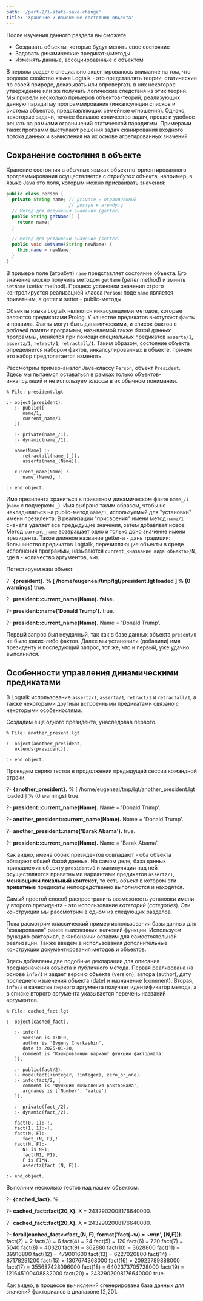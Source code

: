 ```yaml
---
path: '/part-2/1-state-save-change'
title: 'Хранение и изменение состояния объекта'
---
```


<text-box variant='learningObjectives' name="Цель изучения раздела">

После изучения данного раздела вы сможете

- Создавать объекты, которые будут менять свое состояние
- Задавать динамические предикаты/методы
- Изменять данные, ассоциироавнные с объектом

</text-box>

В первом разделе специально акцентировалось внимание на том, что родовое свойство языка Logtalk - это представлять теории, статические по своей природе, доказывать или опровергать в них некоторое утверждение или же получать логические следствия из этих теорий.  Мы привели несколько примеров объектов-теорий, реализующих данную парадигму программирования (инкапсуляция списков и система объектов, представляющих семейные отношения).  Однако, некоторые задачи, точнее большое количество задач, проще и удобнее решать за рамками ограничений статической парадигмы.  Примерами таких программ выступают решения задач сканирования входного потока данных и вычисления на их основе агрегированных значений.

## Сохранение состояния в объекте

Хранение состояния в обычных языках объектно-ориентированного программирования осуществляется с _атрибутах_ объекта, например, в языке Java это поля, которым можно присваивать значения:

```java
public class Person {
  private String name; // private = ограниченный
                       // доступ к атрибуту
  // Метод для получения значения (getter)
  public String getName() {
    return name;
  }

  // Метод для установки значения (setter)
  public void setName(String newName) {
    this.name = newName;
  }
}
```

В примере поле (атрибут) ```name``` представляет состояние объекта. Его значение можно получить методом ```getName``` (_getter_ method) и змнить ```setName``` (_setter_ method).  Процесс установки значения строго контролируется реализацией класса ```Person```: поде ```name``` является приватным, а getter и setter - public-методы.

Объекты языка Logtalk являются инкасуляциями методов, которые являются предикатами Prolog.  У качестве предикатов выступают факты и правила.  Факты могут быть динамическими, и список фактов в _рабочей памяти_ программы, называемой также _базой данных_ программы, меняется при помощи специальных предикатов ```asserta/1```, ```assertz/1```, ```retract/1```, ```retractall/1```.  Таким образом, состояние объекта определяется набором фактов, инкапсулированных в объекте, причем это набор предполагается изменять.

Рассмотрим пример-аналог Java-классу ```Person```, объект ```President```.  Здесь мы пытаемся оставаться в рамках только объектов-инкапсуляций и не используем _классы_ в их обычном понимании.

```logtalk
% File: president.lgt

:- object(president).
   :- public([
      name/1,
      current_name/1
   ]).

   :- private(name_/1).
   :- dynamic(name_/1).

   name(Name) :-
      retractall(name_(_)),
      assertz(name_(Name)).

   current_name(Name) :-
      name_(Name), !.

:- end_object.
```

Имя презилента храниться в приватном динамическом факте ```name_/1``` (```name``` с подчерком ```_```).  Имя выбрано таким образом, чтобы не накладываться на public-метод ```name/1```, используемый для "установки" имени презилента.  В реализации "присвоения" имени метод ```name/1``` сначала удалает все предыдущие значения, затем добавлвет новое.  Метод ```current_name``` возвращает одно и только доно значение имени президента.  Такое длинное название getter-а - дань традиции: большинство предикатов Logtalk, перечисляющие объекты в среде исполнения программы, называются ```current_<название вида объекта>/N```, где ```N``` - количество аргументов, ```N>0```.

Потестируем наш объект.

<sample-output>

?- **{president}.**
<b class="green">% [ /home/eugeneai/tmp/lgt/president.lgt loaded ]
% (0 warnings)</b>
true.

?- **president::current_name(Name).**
<b class="errLog">false.</b>

?- **president::name('Donald Trump').**
true.

?- **president::current_name(Name).**
Name = 'Donald Trump'.

</sample-output>

Первый запрос был неудачный, так как в базе данных объекта ```present/0``` не было каких-либо фактов.  Далее мы установили (добавили) имя президенту и последующий запрос, тот же, что и первый, уже удачно выполнился.

## Особенности управления динамическими предикатами

В Logtalk использование ```assertz/1```, ```asserta/1```, ```retract/1``` и ```retractall/1```, а также некоторыми другими встроенными предикатами связано с некоторыми особенностями.

Создадим еще одного президента, унаследовав первого.

```logtalk
% File: another_present.lgt

:- object(another_president,
   extends(president)).

:- end_object.
```

Проведем серию тестов в продолжении предыдущей сессии командной строки.

<sample-output>

?- **{another_president}.**
% [ /home/eugeneai/tmp/lgt/another_president.lgt loaded ]
% (0 warnings)
true.

?- **president::current_name(Name).**
Name = 'Donald Trump'.

?- **another_president::current_name(Name).**
Name = 'Donald Trump'.

?- **another_president::name('Barak Abama').**
true.

?- **president::current_name(Name).**
Name = 'Barak Abama'.

</sample-output>

Как видно, имена обоих президентов совпадают - оба объекта обладают общей базой данных.  На самом деле, база данных принадлежит объекту ```president/0``` и манипуляции над ней осуществляется приватными вариантами предикатов ```assertz/1```, **меняющими локальный контекст**, то есть объект в котором эти **приватные** предикаты непосредственно выполняются и находятся.


<!-- Данный контекст обозначается в Logtalk как _this_.

Нам бы хотелось, чтобы ```assertz/1``` и ему подобные предикаты управляли базой данных объекта ```another_president/0```.  Это достигается другими вызовами: ```::assert(...)``` и ```::retractall(...)```, являющимися по умолчанию protected-методами.

```logtalk
% File: presidents.lgt

:- object(president).
   :- public([
      name/1,
      current_name/1
   ]).

   :- protected(name_/1).
   :- dynamic(name_/1).

   name(Name) :-
      ::retractall(name_(_)),
      ::assertz(name_(Name)).

   current_name(Name) :-
      name_(Name), !.

:- end_object.

:- object(another_president,
   extends(president)).

   :- protected(name_/1).
   :- dynamic(name_/1).


:- end_object.
```

-->

Самый простой способ распространить возможность установки имени у второго президента - это использование _категорий_ (_categories_).  Эти конструкции мы рассмотрим в одном из следующих разделов.

Пока расмотрим классический пример использования базы данных для "кэширования" ранее выисленных значений функции.  Используем функцию факториал, а Фибоначчи оставим для самостоятельной реализации.  Также введем в использования дополнительные конструкции документирования методов и объектов.

Здесь добавлены две подобные декларации для описания предназначения объекта и публичного метода.   Первая реализована на основе ```info/1``` и задает версию объекта (version), автора (author), дату последнего изменения объекта (date) и назначение (comment).  Вторая, ```info/2``` в качестве первого аргумента получает идентификатор метода, а в списке второго аргумента указывается перечень названий аргументов.

```logalk
% File: cached_fact.lgt

:- object(cached_fact).

   :- info([
      version is 1:0:0,
      author is 'Evgeny Cherkashin',
      date is 2025-01-20,
      comment is 'Кэшированный вариант функции факториала'
   ]).

   :- public(fact/2).
   :- mode(fact(+integer, ?integer), zero_or_one).
   :- info(fact/2, [
      comment is 'Функция вычисления факториала',
      argnames is ['Number', 'Value']
   ]).

   :- private(fact_/2).
   :- dynamic(fact_/2).

   fact(0, 1):-!.
   fact(1, 1):-!.
   fact(N, F):-
      fact_(N, F),!.
   fact(N, F):-
      N1 is N-1,
      fact(N1, F1),
      F is F1*N,
      assertz(fact_(N, F)).

:- end_object.
```

Выполним несколько тестов над нашим объектом.

<sample-output>

?- **{cached_fact}.**
% . . . . . . .

?- **cached_fact::fact(20,X).**
X = 2432902008176640000.

?- **cached_fact::fact(20,X).**
X = 2432902008176640000.

?- **forall(cached_fact<<fact_(N, F), format('fact(~w) = ~w\n', [N,F])).**
fact(2) = 2
fact(3) = 6
fact(4) = 24
fact(5) = 120
fact(6) = 720
fact(7) = 5040
fact(8) = 40320
fact(9) = 362880
fact(10) = 3628800
fact(11) = 39916800
fact(12) = 479001600
fact(13) = 6227020800
fact(14) = 87178291200
fact(15) = 1307674368000
fact(16) = 20922789888000
fact(17) = 355687428096000
fact(18) = 6402373705728000
fact(19) = 121645100408832000
fact(20) = 2432902008176640000
true.

</sample-output>

Как видно, в процессе вычислений сгенерирована база данных для значений факториалов в диапазоне [2,20].


<!--

A quiz to review the contents of this section:

<quiz id="eb4b41d3-b83b-5815-a1d5-ae9b377aa274"></quiz>


-->
